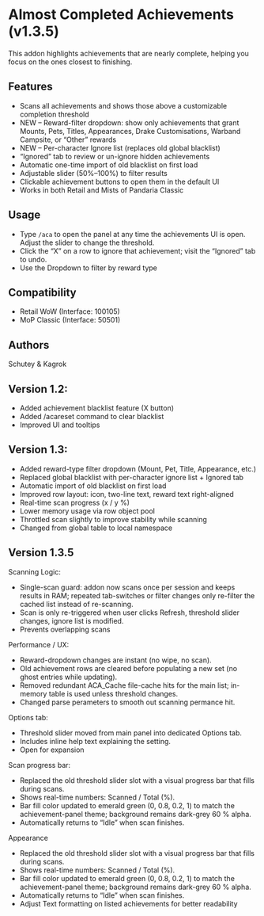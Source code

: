 # Almost Completed Achievements (v1.3.5)

This addon highlights achievements that are nearly complete, helping you focus on the ones closest to finishing.

## Features
- Scans all achievements and shows those above a customizable completion threshold
- NEW – Reward-filter dropdown: show only achievements that grant Mounts, Pets,
  Titles, Appearances, Drake Customisations, Warband Campsite, or “Other” rewards
- NEW – Per-character Ignore list (replaces old global blacklist)
- “Ignored” tab to review or un-ignore hidden achievements
- Automatic one-time import of old blacklist on first load
- Adjustable slider (50%–100%) to filter results
- Clickable achievement buttons to open them in the default UI
- Works in both Retail and Mists of Pandaria Classic

## Usage
- Type `/aca` to open the panel at any time the achievements UI is open. Adjust the slider to change the threshold.
- Click the “X” on a row to ignore that achievement; visit the “Ignored” tab to undo.
- Use the Dropdown to filter by reward type

## Compatibility
- Retail WoW (Interface: 100105)
- MoP Classic (Interface: 50501)

## Authors
Schutey & Kagrok

## Version 1.2:
- Added achievement blacklist feature (X button)
- Added /acareset command to clear blacklist
- Improved UI and tooltips

## Version 1.3:
- Added reward-type filter dropdown (Mount, Pet, Title, Appearance, etc.)
- Replaced global blacklist with per-character ignore list + Ignored tab
- Automatic import of old blacklist on first load
- Improved row layout: icon, two-line text, reward text right-aligned
- Real-time scan progress (x / y %)
- Lower memory usage via row object pool
- Throttled scan slightly to improve stability while scanning
- Changed from global table to local namespace


## Version 1.3.5
Scanning Logic:
- Single-scan guard: addon now scans once per session and keeps results in RAM; repeated tab-switches or filter changes only re-filter the cached list instead of re-scanning.
- Scan is only re-triggered when user clicks Refresh, threshold slider changes, ignore list is modified.
- Prevents overlapping scans

Performance / UX:
- Reward-dropdown changes are instant (no wipe, no scan).
- Old achievement rows are cleared before populating a new set (no ghost entries while updating).
- Removed redundant ACA_Cache file-cache hits for the main list; in-memory table is used unless threshold changes.
- Changed parse perameters to smooth out scanning permance hit.

Options tab:
- Threshold slider moved from main panel into dedicated Options tab.
- Includes inline help text explaining the setting.
- Open for expansion

Scan progress bar:
- Replaced the old threshold slider slot with a visual progress bar that fills during scans.
- Shows real-time numbers: Scanned / Total (%).
- Bar fill color updated to emerald green (0, 0.8, 0.2, 1) to match the achievement-panel theme; background remains dark-grey 60 % alpha.
- Automatically returns to “Idle” when scan finishes.

Appearance
- Replaced the old threshold slider slot with a visual progress bar that fills during scans.
- Shows real-time numbers: Scanned / Total (%).
- Bar fill color updated to emerald green (0, 0.8, 0.2, 1) to match the achievement-panel theme; background remains dark-grey 60 % alpha.
- Automatically returns to “Idle” when scan finishes.
- Adjust Text formatting on listed achievements for better readability

